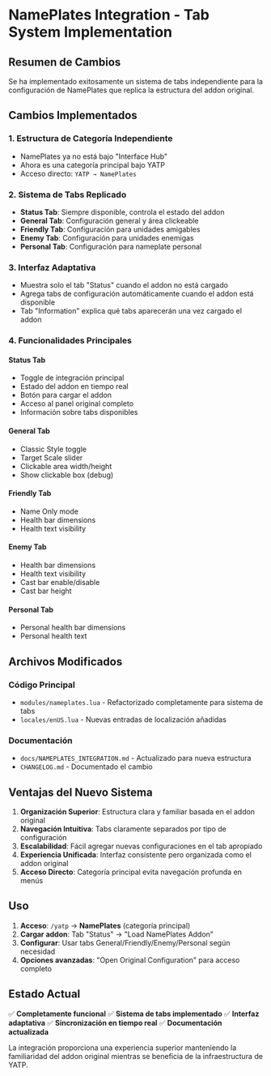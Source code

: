 # NamePlates Integration - Tab System Implementation

## Resumen de Cambios

Se ha implementado exitosamente un sistema de tabs independiente para la configuración de NamePlates que replica la estructura del addon original.

## Cambios Implementados

### 1. **Estructura de Categoría Independiente**
- NamePlates ya no está bajo "Interface Hub"
- Ahora es una categoría principal bajo YATP
- Acceso directo: `YATP → NamePlates`

### 2. **Sistema de Tabs Replicado**
- **Status Tab**: Siempre disponible, controla el estado del addon
- **General Tab**: Configuración general y área clickeable  
- **Friendly Tab**: Configuración para unidades amigables
- **Enemy Tab**: Configuración para unidades enemigas
- **Personal Tab**: Configuración para nameplate personal

### 3. **Interfaz Adaptativa**
- Muestra solo el tab "Status" cuando el addon no está cargado
- Agrega tabs de configuración automáticamente cuando el addon está disponible
- Tab "Information" explica qué tabs aparecerán una vez cargado el addon

### 4. **Funcionalidades Principales**

#### Status Tab
- Toggle de integración principal
- Estado del addon en tiempo real
- Botón para cargar el addon
- Acceso al panel original completo
- Información sobre tabs disponibles

#### General Tab
- Classic Style toggle
- Target Scale slider
- Clickable area width/height
- Show clickable box (debug)

#### Friendly Tab  
- Name Only mode
- Health bar dimensions
- Health text visibility

#### Enemy Tab
- Health bar dimensions
- Health text visibility
- Cast bar enable/disable
- Cast bar height

#### Personal Tab
- Personal health bar dimensions
- Personal health text

## Archivos Modificados

### Código Principal
- `modules/nameplates.lua` - Refactorizado completamente para sistema de tabs
- `locales/enUS.lua` - Nuevas entradas de localización añadidas

### Documentación
- `docs/NAMEPLATES_INTEGRATION.md` - Actualizado para nueva estructura
- `CHANGELOG.md` - Documentado el cambio

## Ventajas del Nuevo Sistema

1. **Organización Superior**: Estructura clara y familiar basada en el addon original
2. **Navegación Intuitiva**: Tabs claramente separados por tipo de configuración
3. **Escalabilidad**: Fácil agregar nuevas configuraciones en el tab apropiado
4. **Experiencia Unificada**: Interfaz consistente pero organizada como el addon original
5. **Acceso Directo**: Categoría principal evita navegación profunda en menús

## Uso

1. **Acceso**: `/yatp` → **NamePlates** (categoría principal)
2. **Cargar addon**: Tab "Status" → "Load NamePlates Addon"
3. **Configurar**: Usar tabs General/Friendly/Enemy/Personal según necesidad
4. **Opciones avanzadas**: "Open Original Configuration" para acceso completo

## Estado Actual

✅ **Completamente funcional**
✅ **Sistema de tabs implementado**
✅ **Interfaz adaptativa**
✅ **Sincronización en tiempo real**
✅ **Documentación actualizada**

La integración proporciona una experiencia superior manteniendo la familiaridad del addon original mientras se beneficia de la infraestructura de YATP.